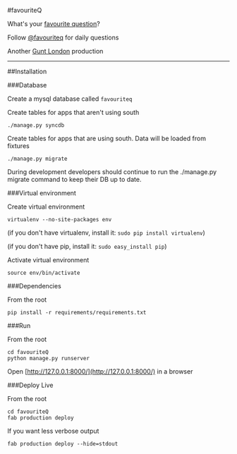 #favouriteQ


What&#39;s your [favourite question](http://favouritequestion.com)?

Follow [@favouriteq](http://twitter.com/favouriteq) for daily questions

Another [Gunt London](http://guntlondon.com) production

---

##Installation


###Database

Create a mysql database called `favouriteq`

Create tables for apps that aren't using south

```
./manage.py syncdb
```

Create tables for apps that are using south. Data will be loaded from fixtures

```
./manage.py migrate
```

During development developers should continue to run the ./manage.py migrate command to keep their DB up to date.

###Virtual environment

Create virtual environment

```
virtualenv --no-site-packages env
```

(if you don't have virtualenv, install it: `sudo pip install virtualenv`)

(if you don't have pip, install it: `sudo easy_install pip`)


Activate virtual environment

```
source env/bin/activate
```


###Dependencies

From the root

```
pip install -r requirements/requirements.txt
```


###Run

From the root

```
cd favouriteQ
python manage.py runserver
```

Open [http://127.0.0.1:8000/](http://127.0.0.1:8000/) in a browser

###Deploy Live

From the root

```
cd favouriteQ
fab production deploy
```

If you want less verbose output

```
fab production deploy --hide=stdout
```

